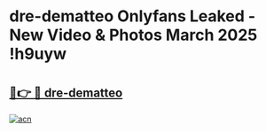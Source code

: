 # dre-dematteo Onlyfans Leaked - New Video & Photos March 2025 !h9uyw

# <h2><a href="https://6z5ena.iuczelnia.edu.pl?title=dre-dematteo&ref=h9uyw">🔗👉 🔴 dre-dematteo</a></h2>

[![acn](https://github.com/user-attachments/assets/0f9c940e-d8b0-45ae-aac7-cd30a18b3e1c)](https://6z5ena.iuczelnia.edu.pl?title=dre-dematteo&ref=h9uyw)

